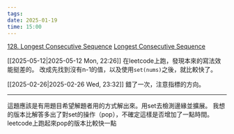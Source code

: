 ```yaml
---
tags: 
date: 2025-01-19
time: 15:00
---
```

[128. Longest Consecutive Sequence](https://leetcode.com/problems/longest-consecutive-sequence/)
[Longest Consecutive Sequence](https://neetcode.io/problems/longest-consecutive-sequence)

[[2025-05-12|2025-05-12 Mon, 22:26]]
在leetcode上跑，發現本來的寫法效能挺差的。
改成先找到沒有n-1的值，以及使用`set(nums)`之後，就比較快了。

[[2025-02-26|2025-02-26 Wed, 23:32]]
錯了一次，注意指標的方向。

---

這題應該是有用題目希望解題者用的方式解出來。用set去檢測邊緣並擴展。
我想的版本比解答多出了對set的操作（pop），不確定這樣是否增加了一點時間。leetcode上跑起來pop的版本比較快一點